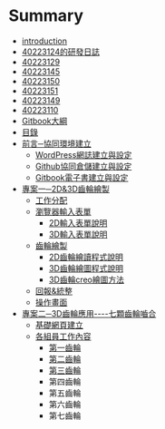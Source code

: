 # Summary

* [introduction](README.md)
* [40223124的研發日誌](40223124.md)
* [40223129](40223129.md)
* [40223145](40223145.md)
* [40223150](40223150.md)
* [40223151](40223151.md)
* [40223149](40223149.md)
* [40223110](40223110.md)
* [Gitbook大綱](basic_strucure.md)
* [目錄](content.md)
* [前言─協同環境建立](foreword.md)
   * [WordPress網誌建立與設定](foreword_WP.md)
   * [Github協同倉儲建立與設定](foreword_GitHub.md)
   * [Gitbook電子書建立與設定](foreword_Gitbook.md)
* [專案一─2D&3D齒輪繪製](PJ1.md)
   * [工作分配](PJ1_coop.md)
   * [瀏覽器輸入表單](PJ1_browser.md)
       * [2D輸入表單說明](PJ1_browser2D.md)
       * [3D輸入表單說明](PJ1_browser3D.md)
   * [齒輪繪製](PJ1_gear.md)
       * [2D齒輪繪讀程式說明](PJ1_gear2D.md)
       * [3D齒輪繪圖程式說明](PJ1_gear3D_script.md)
       * [3D齒輪creo繪圖方法](PJ1_gear3D_creo.md)
   * [回報&統整](PJ1_reciprocation.md)
   * [操作畫面](PJ1_example.md)
* [專案二─3D齒輪應用----七顆齒輪嚙合](PJ2.md)
   * [基礎網頁建立](PJ2_envir.md)
   * [各組員工作內容](PJ2_work.md)
       * [第一齒輪](PJ2_work1.md)
       * [第二齒輪](PJ2_work2.md)
       * [第三齒輪](PJ2_work3.md)
       * 第四齒輪
       * 第五齒輪
       * 第六齒輪
       * 第七齒輪

